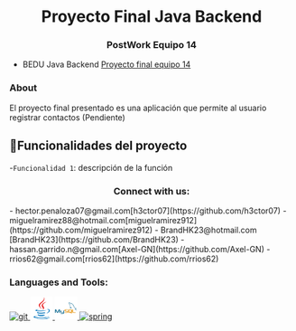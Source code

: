 <h1 align="center">Proyecto Final Java Backend</h1>
<h3 align="center">PostWork Equipo 14</h3>

- BEDU Java Backend [Proyecto final equipo 14](https://github.com/BrandHK23/BEDU_T14_PWork/tree/main/Proyecto)

<h3 align="left">About</h3>

El proyecto final presentado es una aplicación que permite al usuario registrar contactos (Pendiente)

## :hammer:Funcionalidades del proyecto
-`Funcionalidad 1`: descripción de la función

<h3 align="center">Connect with us:</h3>
- hector.penaloza07@gmail.com[h3ctor07](https://github.com/h3ctor07)
- miguelramirez88@hotmail.com[miguelramirez912](https://github.com/miguelramirez912)
- BrandHK23@hotmail.com [BrandHK23](https://github.com/BrandHK23)
- hassan.garrido.n@gmail.com[Axel-GN](https://github.com/Axel-GN)
- rrios62@gmail.com[rrios62](https://github.com/rrios62)
<p align="left">
</p>

<h3 align="left">Languages and Tools:</h3>
<p align="left"> <a href="https://git-scm.com/" target="_blank" rel="noreferrer"> <img src="https://www.vectorlogo.zone/logos/git-scm/git-scm-icon.svg" alt="git" width="40" height="40"/> </a> <a href="https://www.java.com" target="_blank" rel="noreferrer"> <img src="https://raw.githubusercontent.com/devicons/devicon/master/icons/java/java-original.svg" alt="java" width="40" height="40"/> </a> <a href="https://www.mysql.com/" target="_blank" rel="noreferrer"> <img src="https://raw.githubusercontent.com/devicons/devicon/master/icons/mysql/mysql-original-wordmark.svg" alt="mysql" width="40" height="40"/> </a> <a href="https://spring.io/" target="_blank" rel="noreferrer"> <img src="https://www.vectorlogo.zone/logos/springio/springio-icon.svg" alt="spring" width="40" height="40"/> </a> </p>
